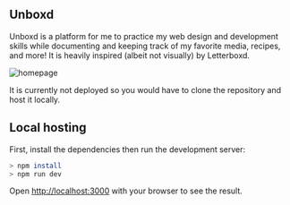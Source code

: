 ## Unboxd
Unboxd is a platform for me to practice my web design and development skills while documenting and keeping track of my favorite media, recipes, and more!
It is heavily inspired (albeit not visually) by Letterboxd.

![homepage](https://github.com/user-attachments/assets/6d946309-af8e-4d09-83f0-c5cd10d1e708)

It is currently not deployed so you would have to clone the repository and host it locally.

## Local hosting

First, install the dependencies then run the development server:

```bash
> npm install
> npm run dev
```

Open [http://localhost:3000](http://localhost:3000) with your browser to see the result.
